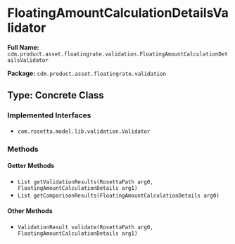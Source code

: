 # FloatingAmountCalculationDetailsValidator

**Full Name:** `cdm.product.asset.floatingrate.validation.FloatingAmountCalculationDetailsValidator`

**Package:** `cdm.product.asset.floatingrate.validation`

## Type: Concrete Class

### Implemented Interfaces

- `com.rosetta.model.lib.validation.Validator`

### Methods

#### Getter Methods

- `List getValidationResults(RosettaPath arg0, FloatingAmountCalculationDetails arg1)`
- `List getComparisonResults(FloatingAmountCalculationDetails arg0)`

#### Other Methods

- `ValidationResult validate(RosettaPath arg0, FloatingAmountCalculationDetails arg1)`

